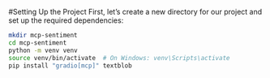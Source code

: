 #Setting Up the Project
First, let’s create a new directory for our project and set up the required dependencies:

```bash
mkdir mcp-sentiment
cd mcp-sentiment
python -m venv venv
source venv/bin/activate  # On Windows: venv\Scripts\activate
pip install "gradio[mcp]" textblob
```


